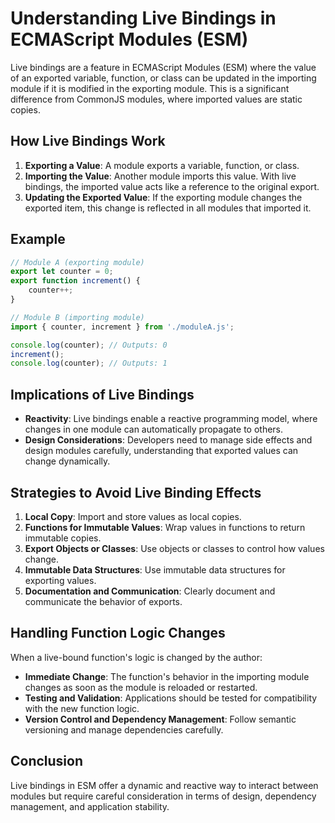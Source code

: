 
# Understanding Live Bindings in ECMAScript Modules (ESM)

Live bindings are a feature in ECMAScript Modules (ESM) where the value of an exported variable, function, or class can be updated in the importing module if it is modified in the exporting module. This is a significant difference from CommonJS modules, where imported values are static copies.

## How Live Bindings Work

1. **Exporting a Value**: A module exports a variable, function, or class.
2. **Importing the Value**: Another module imports this value. With live bindings, the imported value acts like a reference to the original export.
3. **Updating the Exported Value**: If the exporting module changes the exported item, this change is reflected in all modules that imported it.

## Example

```javascript
// Module A (exporting module)
export let counter = 0;
export function increment() {
    counter++;
}

// Module B (importing module)
import { counter, increment } from './moduleA.js';

console.log(counter); // Outputs: 0
increment();
console.log(counter); // Outputs: 1
```

## Implications of Live Bindings

- **Reactivity**: Live bindings enable a reactive programming model, where changes in one module can automatically propagate to others.
- **Design Considerations**: Developers need to manage side effects and design modules carefully, understanding that exported values can change dynamically.

## Strategies to Avoid Live Binding Effects

1. **Local Copy**: Import and store values as local copies.
2. **Functions for Immutable Values**: Wrap values in functions to return immutable copies.
3. **Export Objects or Classes**: Use objects or classes to control how values change.
4. **Immutable Data Structures**: Use immutable data structures for exporting values.
5. **Documentation and Communication**: Clearly document and communicate the behavior of exports.

## Handling Function Logic Changes

When a live-bound function's logic is changed by the author:

- **Immediate Change**: The function's behavior in the importing module changes as soon as the module is reloaded or restarted.
- **Testing and Validation**: Applications should be tested for compatibility with the new function logic.
- **Version Control and Dependency Management**: Follow semantic versioning and manage dependencies carefully.

## Conclusion

Live bindings in ESM offer a dynamic and reactive way to interact between modules but require careful consideration in terms of design, dependency management, and application stability.
